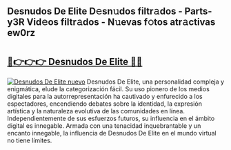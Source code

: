 ## Desnudos De Elite D𝚎sn𝚞dos filtr𝚊dos - Parts-y3R Vid𝚎os filtr𝚊dos - N𝚞evas f𝚘tos atr𝚊ctivas ew0rz

# <h2><a href="http://mb5cubj.tromn.icu/?c=Desnudos+De+Elite">🔗👉👉👉 Desnudos De Elite 🔗🔗</a></h2>

[![Desnudos De Elite nuevo](https://i.imgur.com/pEAQMta.gif)](http://mb5cubj.tromn.icu/?c=Desnudos+De+Elite)
Desnudos De Elite, una personalidad compleja y enigmática, elude la categorización fácil. Su uso pionero de los medios digitales para la autorrepresentación ha cautivado y enfurecido a los espectadores, encendiendo debates sobre la identidad, la expresión artística y la naturaleza evolutiva de las comunidades en línea. Independientemente de sus esfuerzos futuros, su influencia en el ámbito digital es innegable. Armada con una tenacidad inquebrantable y un encanto innegable, la influencia de Desnudos De Elite en el mundo virtual no tiene límites.
